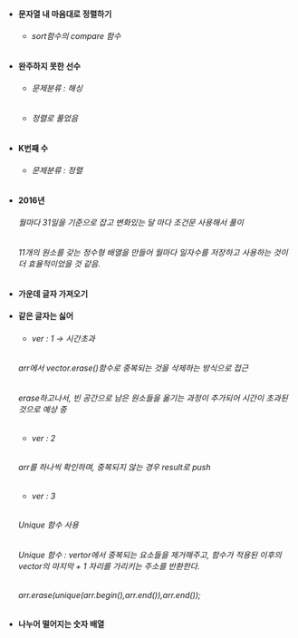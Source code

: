- #### 문자열 내 마음대로 정렬하기
  - ###### sort함수의 compare 함수

- #### 완주하지 못한 선수
  - ###### 문제분류 : 해싱
  - ###### 정렬로 풀었음

- #### K번째 수
  - ###### 문제분류 : 정렬

- #### 2016년
  ###### 월마다 31일을 기준으로 잡고 변화있는 달 마다 조건문 사용해서 풀이
  ###### 11개의 원소를 갖는 정수형 배열을 만들어 월마다 일자수를 저장하고 사용하는 것이 더 효율적이었을 것 같음.

- #### 가운데 글자 가져오기
  
- #### 같은 글자는 싫어
  - ###### ver : 1  -> 시간초과
  ###### arr에서 vector.erase()함수로 중복되는 것을 삭제하는 방식으로 접근
  ###### erase하고나서, 빈 공간으로 남은 원소들을 옮기는 과정이 추가되어 시간이 초과된 것으로 예상 중
  
  - ###### ver : 2 
  ###### arr를 하나씩 확인하며, 중복되지 않는 경우 result로 push
  
  - ###### ver : 3 
  ###### Unique 함수 사용
  ###### Unique 함수 : vertor에서 중복되는 요소들을 제거해주고, 함수가 적용된 이후의 vector의 마지막 + 1 자리를 가리키는 주소를 반환한다.
  ###### arr.erase(unique(arr.begin(),arr.end()),arr.end());  

- #### 나누어 떨어지는 숫자 배열
